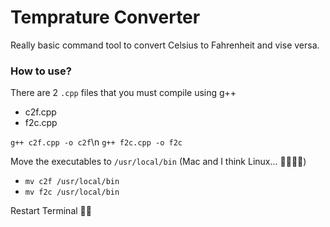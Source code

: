 # Temprature Converter
Really basic command tool to convert Celsius to Fahrenheit and vise versa.


### How to use?
There are 2 ```.cpp``` files that you must compile using g++
- c2f.cpp
- f2c.cpp

```g++ c2f.cpp -o c2f```\n
```g++ f2c.cpp -o f2c```

Move the executables to ```/usr/local/bin``` (Mac and I think Linux... 🤷🏽🤔💭)
- ```mv c2f /usr/local/bin```
- ```mv f2c /usr/local/bin```

Restart Terminal 👍🏽
